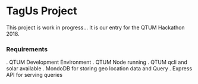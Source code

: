 # TagUs Project

This project is work in progress... It is our entry for the QTUM Hackathon 2018.

### Requirements

. QTUM Development Environment
. QTUM Node running
. QTUM qcli and solar available
. MondoDB for storing geo location data and Query
. Express API for serving queries
